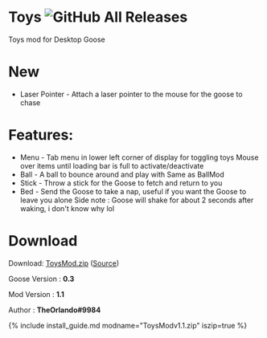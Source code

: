 # Toys ![GitHub All Releases](https://img.shields.io/github/downloads/TheOrlando/DesktopGooseMod_Toys/total?logo=github)

Toys mod for Desktop Goose

# New
- Laser Pointer - Attach a laser pointer to the mouse for the goose to chase

# Features:
- Menu - Tab menu in lower left corner of display for toggling toys
Mouse over items until loading bar is full to activate/deactivate
- Ball - A ball to bounce around and play with
Same as BallMod
- Stick - Throw a stick for the Goose to fetch and return to you
- Bed - Send the Goose to take a nap, useful if you want the Goose to leave you alone
Side note : Goose will shake for about 2 seconds after waking, i don't know why lol

# Download
Download: [ToysMod.zip](https://github.com/DesktopGooseUnofficial/ResourceHub/releases/download/toys/ToysModv1.1.zip) ([Source](https://github.com/TheOrlando/DesktopGooseMod_Toys))

Goose Version : **0.3**

Mod Version : **1.1**

Author : **TheOrlando#9984**

{% include install_guide.md modname="ToysModv1.1.zip" iszip=true %}
